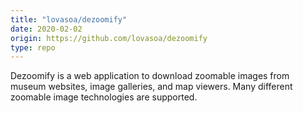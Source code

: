 ```yaml
---
title: "lovasoa/dezoomify"
date: 2020-02-02
origin: https://github.com/lovasoa/dezoomify
type: repo
---
```


Dezoomify is a web application to download zoomable images from museum websites, image galleries, and map viewers. Many different zoomable image technologies are supported.